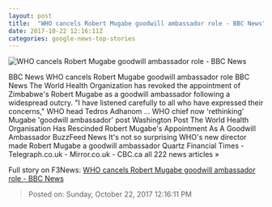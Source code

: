 ```yaml
---
layout: post
title:  "WHO cancels Robert Mugabe goodwill ambassador role - BBC News"
date: 2017-10-22 12:16:11Z
categories: google-news-top-stories
---
```


![WHO cancels Robert Mugabe goodwill ambassador role - BBC News](https://ichef-1.bbci.co.uk/news/1024/cpsprodpb/1313E/production/_98424187_mugabe.jpg)

BBC News WHO cancels Robert Mugabe goodwill ambassador role BBC News The World Health Organization has revoked the appointment of Zimbabwe's Robert Mugabe as a goodwill ambassador following a widespread outcry. "I have listened carefully to all who have expressed their concerns," WHO head Tedros Adhanom ... WHO chief now 'rethinking' Mugabe 'goodwill ambassador' post Washington Post The World Health Organisation Has Rescinded Robert Mugabe's Appointment As A Goodwill Ambassador BuzzFeed News It's not so surprising WHO's new director made Robert Mugabe a goodwill ambassador Quartz Financial Times - Telegraph.co.uk - Mirror.co.uk - CBC.ca all 222 news articles »


Full story on F3News: [WHO cancels Robert Mugabe goodwill ambassador role - BBC News](http://www.f3nws.com/n/VzG3EH)

> Posted on: Sunday, October 22, 2017 12:16:11 PM
